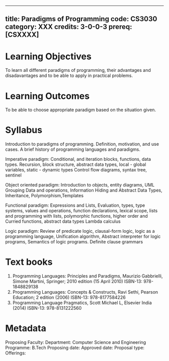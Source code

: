 
---
title: Paradigms of Programming
code: CS3030
category: XXX
credits: 3-0-0-3
prereq: [CSXXXX]
---


# Learning Objectives
To learn all different paradigms of programming,
their advantages and disadavantages and to be able to apply in practical
problems.

# Learning Outcomes
To be able to choose appropriate paradigm based on
the situation given.

# Syllabus

Introduction to paradigms of programming. Definition, motivation, and
use cases. A brief history of programming languages and paradigms.

Imperative paradigm: Conditional, and iteration blocks, functions, data
types. Recursion, block structure, abstract data types, local - global
variables, static - dynamic types Control flow diagrams, syntax tree,
sentinel

Object oriented paradigm: Introduction to objects, entity diagrams, UML
Grouping Data and operations, Information Hiding and Abstract Data
Types, Inheritance, Polymorphism,Templates

Functional paradigm: Expressions and Lists, Evaluation, types, type
systems, values and operations, function declarations, lexical scope,
lists and programming with lists, polymorphic functions, higher order
and Curried functions, abstract data types Lambda calculus

Logic paradigm: Review of predicate logic, clausal-form logic, logic as
a programming language, Unification algorithm, Abstract interpreter for
logic programs, Semantics of logic programs. Definite clause grammars

# Text books

1.  Programming Languages: Principles and Paradigms, Maurizio
    Gabbrielli, Simone Martini, Springer; 2010 edition (15 April 2010)
    ISBN-13: 978-1848829138
2.  Programming Languages: Concepts & Constructs, Ravi Sethi, Pearson
    Education; 2 edition (2006) ISBN-13: 978-8177584226
3.  Programming Language Pragmatics, Scott Michael L, Elsevier
    India (2014) ISBN-13: 978-8131222560

# Metadata
Proposing Faculty: 
Department: Computer Science and Engineering
Programme: B.Tech
Proposing date:
Approved date:
Proposal type:
Offerings:

